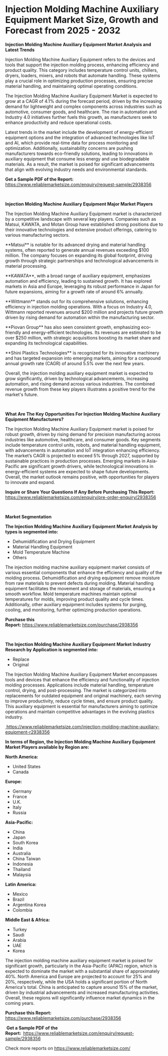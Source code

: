 <p><h1>Injection Molding Machine Auxiliary Equipment Market Size, Growth and Forecast from 2025 - 2032</h1></p><p><strong>Injection Molding Machine Auxiliary Equipment Market Analysis and Latest Trends</strong></p>
<p><p>Injection Molding Machine Auxiliary Equipment refers to the devices and tools that support the injection molding process, enhancing efficiency and product quality. This category includes temperature control units, chillers, dryers, loaders, mixers, and robots that automate handling. These systems play a crucial role in optimizing production processes, ensuring precise material handling, and maintaining optimal operating conditions.</p><p>The Injection Molding Machine Auxiliary Equipment Market is expected to grow at a CAGR of 4.1% during the forecast period, driven by the increasing demand for lightweight and complex components across industries such as automotive, consumer goods, and healthcare. The rise in automation and Industry 4.0 initiatives further fuels this growth, as manufacturers seek to enhance productivity and reduce operational costs. </p><p>Latest trends in the market include the development of energy-efficient equipment options and the integration of advanced technologies like IoT and AI, which provide real-time data for process monitoring and optimization. Additionally, sustainability concerns are pushing manufacturers towards eco-friendly solutions, leading to innovations in auxiliary equipment that consume less energy and use biodegradable materials. As a result, the market is poised for significant advancements that align with evolving industry needs and environmental standards.</p></p>
<p><strong>Get a Sample PDF of the Report:&nbsp;</strong> <a href="https://www.reliablemarketsize.com/enquiry/request-sample/2938356?utm_campaign=2300&utm_medium=2&utm_source=Github&utm_content=ia&utm_term=15032025&utm_id=injection-molding-machine-auxiliary-equipment">https://www.reliablemarketsize.com/enquiry/request-sample/2938356</a></p>
<p>&nbsp;</p>
<p><strong>Injection Molding Machine Auxiliary Equipment Major Market Players</strong></p>
<p><p>The Injection Molding Machine Auxiliary Equipment market is characterized by a competitive landscape with several key players. Companies such as Matsui, KAWATA, and Motan Group have established strong positions due to their innovative technologies and extensive product offerings, catering to various manufacturing sectors.</p><p>**Matsui** is notable for its advanced drying and material handling systems, often reported to generate annual revenues exceeding $100 million. The company focuses on expanding its global footprint, driving growth through strategic partnerships and technological advancements in material processing.</p><p>**KAWATA**, with a broad range of auxiliary equipment, emphasizes automation and efficiency, leading to sustained growth. It has explored markets in Asia and Europe, leveraging its robust performance in Japan for future expansions, aiming for a growth rate of around 6% annually.</p><p>**Wittmann** stands out for its comprehensive solutions, enhancing efficiency in injection molding operations. With a focus on Industry 4.0, Wittmann reported revenues around $200 million and projects future growth driven by rising demand for automation within the manufacturing sector.</p><p>**Piovan Group** has also seen consistent growth, emphasizing eco-friendly and energy-efficient technologies. Its revenues are estimated to be over $250 million, with strategic acquisitions boosting its market share and expanding its technological capabilities.</p><p>**Shini Plastics Technologies** is recognized for its innovative machinery and has targeted expansion into emerging markets, aiming for a compound annual growth rate (CAGR) of around 5.5% over the next few years.</p><p>Overall, the injection molding auxiliary equipment market is expected to grow significantly, driven by technological advancements, increasing automation, and rising demand across various industries. The combined revenue growth from these key players illustrates a positive trend for the market's future.</p></p>
<p>&nbsp;</p>
<p><strong>What Are The Key Opportunities For Injection Molding Machine Auxiliary Equipment Manufacturers?</strong></p>
<p><p>The Injection Molding Machine Auxiliary Equipment market is poised for robust growth, driven by rising demand for precision manufacturing across industries like automotive, healthcare, and consumer goods. Key segments include temperature control units, robots, and material handling equipment, with advancements in automation and IoT integration enhancing efficiency. The market’s CAGR is projected to exceed 5% through 2027, supported by sustainable practices in production processes. Emerging markets in Asia-Pacific are significant growth drivers, while technological innovations in energy-efficient systems are expected to shape future developments. Overall, the market outlook remains positive, with opportunities for players to innovate and expand.</p></p>
<p><strong>Inquire or Share Your Questions If Any Before Purchasing This Report:</strong> <a href="https://www.reliablemarketsize.com/enquiry/pre-order-enquiry/2938356?utm_campaign=2300&utm_medium=2&utm_source=Github&utm_content=ia&utm_term=15032025&utm_id=injection-molding-machine-auxiliary-equipment">https://www.reliablemarketsize.com/enquiry/pre-order-enquiry/2938356</a></p>
<p>&nbsp;</p>
<p><strong>Market Segmentation</strong></p>
<p><strong>The Injection Molding Machine Auxiliary Equipment Market Analysis by types is segmented into:</strong></p>
<p><ul><li>Dehumidification and Drying Equipment</li><li>Material Handling Equipment</li><li>Mold Temperature Machine</li><li>Others</li></ul></p>
<p><p>The injection molding machine auxiliary equipment market consists of various essential components that enhance the efficiency and quality of the molding process. Dehumidification and drying equipment remove moisture from raw materials to prevent defects during molding. Material handling equipment facilitates the movement and storage of materials, ensuring a smooth workflow. Mold temperature machines maintain optimal temperatures for molds, improving product quality and cycle times. Additionally, other auxiliary equipment includes systems for purging, cooling, and monitoring, further optimizing production operations.</p></p>
<p><strong>Purchase this Report:&nbsp;</strong><a href="https://www.reliablemarketsize.com/purchase/2938356?utm_campaign=2300&utm_medium=2&utm_source=Github&utm_content=ia&utm_term=15032025&utm_id=injection-molding-machine-auxiliary-equipment">https://www.reliablemarketsize.com/purchase/2938356</a></p>
<p>&nbsp;</p>
<p><strong>The Injection Molding Machine Auxiliary Equipment Market Industry Research by Application is segmented into:</strong></p>
<p><ul><li>Replace</li><li>Original</li></ul></p>
<p><p>The Injection Molding Machine Auxiliary Equipment Market encompasses tools and devices that enhance the efficiency and functionality of injection molding processes. Applications include material handling, temperature control, drying, and post-processing. The market is categorized into replacements for outdated equipment and original machinery, each serving to improve productivity, reduce cycle times, and ensure product quality. This auxiliary equipment is essential for manufacturers aiming to optimize operations and maintain competitive advantages in the evolving plastics industry.</p></p>
<p><a href="https://www.reliablemarketsize.com/injection-molding-machine-auxiliary-equipment-r2938356?utm_campaign=2300&utm_medium=2&utm_source=Github&utm_content=ia&utm_term=15032025&utm_id=injection-molding-machine-auxiliary-equipment">&nbsp;https://www.reliablemarketsize.com/injection-molding-machine-auxiliary-equipment-r2938356</a></p>
<p><strong>In terms of Region, the Injection Molding Machine Auxiliary Equipment Market Players available by Region are:</strong></p>
<p>
    <p> <strong> North America: </strong>
        <ul>
            <li>United States</li>
            <li>Canada</li>
        </ul>
        </p> 
    <p> <strong> Europe: </strong>
        <ul>
            <li>Germany</li>
            <li>France</li>
            <li>U.K.</li>
            <li>Italy</li>
            <li>Russia</li>
        </ul>
        </p> 
    <p> <strong> Asia-Pacific: </strong>
        <ul>
            <li>China</li>
            <li>Japan</li>
            <li>South Korea</li>
            <li>India</li>
            <li>Australia</li>
            <li>China Taiwan</li>
            <li>Indonesia</li>
            <li>Thailand</li>
            <li>Malaysia</li>
        </ul>
        </p> 
    <p> <strong> Latin America: </strong>
        <ul>
            <li>Mexico</li>
            <li>Brazil</li>
            <li>Argentina Korea</li>
            <li>Colombia</li>
        </ul>
        </p> 
    <p> <strong> Middle East & Africa: </strong>
        <ul>
            <li>Turkey</li>
            <li>Saudi</li>
            <li>Arabia</li>
            <li>UAE</li>
            <li>Korea</li>
        </ul>
    </p>
    </p>
<p><p>The injection molding machine auxiliary equipment market is poised for significant growth, particularly in the Asia-Pacific (APAC) region, which is expected to dominate the market with a substantial share of approximately 40%. North America and Europe are projected to account for 25% and 20%, respectively, while the USA holds a significant portion of North America's total. China is anticipated to capture around 15% of the market, driven by industrial advancements and increased manufacturing activities. Overall, these regions will significantly influence market dynamics in the coming years.</p></p>
<p><strong>Purchase this Report: </strong><a href="https://www.reliablemarketsize.com/purchase/2938356?utm_campaign=2300&utm_medium=2&utm_source=Github&utm_content=ia&utm_term=15032025&utm_id=injection-molding-machine-auxiliary-equipment">https://www.reliablemarketsize.com/purchase/2938356</a></p>
<p>&nbsp;<strong>Get a Sample PDF of the Report:&nbsp;&nbsp;</strong><a href="https://www.reliablemarketsize.com/enquiry/request-sample/2938356?utm_campaign=2300&utm_medium=2&utm_source=Github&utm_content=ia&utm_term=15032025&utm_id=injection-molding-machine-auxiliary-equipment">https://www.reliablemarketsize.com/enquiry/request-sample/2938356</a></p>
<p><strong></strong></p>
<p>Check more reports on <a href="https://www.reliablemarketsize.com/?utm_campaign=2300&utm_medium=2&utm_source=Github&utm_content=ia&utm_term=15032025&utm_id=injection-molding-machine-auxiliary-equipment">https://www.reliablemarketsize.com/</a></p>